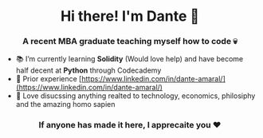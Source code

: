 <h1 align="center">Hi there! I'm Dante 🐉</h1>
<h3 align="center">A recent MBA graduate teaching myself how to code 💀</h3>

- 📚 I’m currently learning **Solidity** (Would love help) and have become half decent at **Python** through Codecademy
- 📄 Prior experience [https://www.linkedin.com/in/dante-amaral/](https://www.linkedin.com/in/dante-amaral/)
- 💬 Love disucssing anything realted to technology, economics, philosiphy and the amazing homo sapien

<h3 align="center"> If anyone has made it here, I apprecaite you ❤️ </h3>

<!--
**DanteAmaral/DanteAmaral** is a ✨ _special_ ✨ repository because its `README.md` (this file) appears on your GitHub profile.

Here are some ideas to get you started:

- 🔭 I’m currently working on ...
- 🌱 I’m currently learning ...
- 👯 I’m looking to collaborate on ...
- 🤔 I’m looking for help with ...
- 💬 Ask me about ...
- 📫 How to reach me: ...
- 😄 Pronouns: ...
- ⚡ Fun fact: ...
-->
